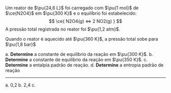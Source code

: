Um reator de $\pu{24,6 L}$ foi carregado com $\pu{1 mol}$ de $\ce{N2O4}$ em $\pu{300 K}$ e o equilíbrio foi estabelecido:
$$
    \ce{ N2O4(g) <=> 2 NO2(g) }
$$
A pressão total registrada no reator foi $\pu{1,2 atm}$. 

Quando o reator é aquecido até $\pu{360 K}$, a pressão total sobe para $\pu{1,8 bar}$

a. **Determine** a constante de equilíbrio da reação em $\pu{300 K}$.
b. **Determine** a constante de equilíbrio da reação em $\pu{350 K}$.
c. **Determine** a entalpia padrão de reação.
d. **Determine** a entropia padrão de reação

---

a. 0,2
b. 2,4
c. 
